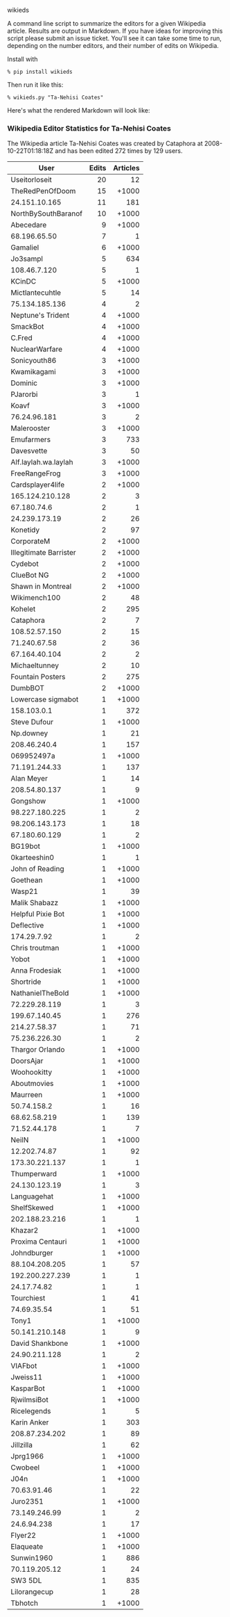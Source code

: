 wikieds

A command line script to summarize the editors for a given Wikipedia article.
Results are output in Markdown.  If you have ideas for improving this script
please submit an issue ticket. You'll see it can take some time to run, 
depending on the number editors, and their number of edits on Wikipedia.

Install with

    % pip install wikieds

Then run it like this:

    % wikieds.py "Ta-Nehisi Coates"

Here's what the rendered Markdown will look like:

### Wikipedia Editor Statistics for Ta-Nehisi Coates

The Wikipedia article Ta-Nehisi Coates was created by Cataphora at
2008-10-22T01:18:18Z and has been edited 272 times by 129 users.

| User                      | Edits      | Articles   |
| ------------------------- | ----------:| ----------:|
|             Useitorloseit |         20 |         12 |
|           TheRedPenOfDoom |         15 |      +1000 |
|             24.151.10.165 |         11 |        181 |
|       NorthBySouthBaranof |         10 |      +1000 |
|                 Abecedare |          9 |      +1000 |
|              68.196.65.50 |          7 |          1 |
|                  Gamaliel |          6 |      +1000 |
|                  Jo3sampl |          5 |        634 |
|              108.46.7.120 |          5 |          1 |
|                    KCinDC |          5 |      +1000 |
|           Mictlantecuhtle |          5 |         14 |
|            75.134.185.136 |          4 |          2 |
|         Neptune's Trident |          4 |      +1000 |
|                  SmackBot |          4 |      +1000 |
|                    C.Fred |          4 |      +1000 |
|            NuclearWarfare |          4 |      +1000 |
|              Sonicyouth86 |          3 |      +1000 |
|               Kwamikagami |          3 |      +1000 |
|                   Dominic |          3 |      +1000 |
|                  PJarorbi |          3 |          1 |
|                     Koavf |          3 |      +1000 |
|              76.24.96.181 |          3 |          2 |
|               Malerooster |          3 |      +1000 |
|                Emufarmers |          3 |        733 |
|                Davesvette |          3 |         50 |
|      Alf.laylah.wa.laylah |          3 |      +1000 |
|             FreeRangeFrog |          3 |      +1000 |
|          Cardsplayer4life |          2 |      +1000 |
|           165.124.210.128 |          2 |          3 |
|               67.180.74.6 |          2 |          1 |
|             24.239.173.19 |          2 |         26 |
|                  Konetidy |          2 |         97 |
|                CorporateM |          2 |      +1000 |
|    Illegitimate Barrister |          2 |      +1000 |
|                   Cydebot |          2 |      +1000 |
|                ClueBot NG |          2 |      +1000 |
|         Shawn in Montreal |          2 |      +1000 |
|              Wikimench100 |          2 |         48 |
|                   Kohelet |          2 |        295 |
|                 Cataphora |          2 |          7 |
|             108.52.57.150 |          2 |         15 |
|              71.240.67.58 |          2 |         36 |
|             67.164.40.104 |          2 |          2 |
|             Michaeltunney |          2 |         10 |
|          Fountain Posters |          2 |        275 |
|                   DumbBOT |          2 |      +1000 |
|        Lowercase sigmabot |          1 |      +1000 |
|               158.103.0.1 |          1 |        372 |
|              Steve Dufour |          1 |      +1000 |
|                 Np.downey |          1 |         21 |
|              208.46.240.4 |          1 |        157 |
|                069952497a |          1 |      +1000 |
|             71.191.244.33 |          1 |        137 |
|                Alan Meyer |          1 |         14 |
|             208.54.80.137 |          1 |          9 |
|                  Gongshow |          1 |      +1000 |
|            98.227.180.225 |          1 |          2 |
|            98.206.143.173 |          1 |         18 |
|             67.180.60.129 |          1 |          2 |
|                   BG19bot |          1 |      +1000 |
|              0karteeshin0 |          1 |          1 |
|           John of Reading |          1 |      +1000 |
|                  Goethean |          1 |      +1000 |
|                    Wasp21 |          1 |         39 |
|             Malik Shabazz |          1 |      +1000 |
|         Helpful Pixie Bot |          1 |      +1000 |
|                Deflective |          1 |      +1000 |
|               174.29.7.92 |          1 |          2 |
|            Chris troutman |          1 |      +1000 |
|                     Yobot |          1 |      +1000 |
|            Anna Frodesiak |          1 |      +1000 |
|                 Shortride |          1 |      +1000 |
|          NathanielTheBold |          1 |      +1000 |
|             72.229.28.119 |          1 |          3 |
|             199.67.140.45 |          1 |        276 |
|              214.27.58.37 |          1 |         71 |
|             75.236.226.30 |          1 |          2 |
|           Thargor Orlando |          1 |      +1000 |
|                 DoorsAjar |          1 |      +1000 |
|               Woohookitty |          1 |      +1000 |
|               Aboutmovies |          1 |      +1000 |
|                  Maurreen |          1 |      +1000 |
|               50.74.158.2 |          1 |         16 |
|              68.62.58.219 |          1 |        139 |
|              71.52.44.178 |          1 |          7 |
|                     NeilN |          1 |      +1000 |
|              12.202.74.87 |          1 |         92 |
|            173.30.221.137 |          1 |          1 |
|               Thumperward |          1 |      +1000 |
|             24.130.123.19 |          1 |          3 |
|               Languagehat |          1 |      +1000 |
|               ShelfSkewed |          1 |      +1000 |
|            202.188.23.216 |          1 |          1 |
|                   Khazar2 |          1 |      +1000 |
|          Proxima Centauri |          1 |      +1000 |
|               Johndburger |          1 |      +1000 |
|            88.104.208.205 |          1 |         57 |
|           192.200.227.239 |          1 |          1 |
|               24.17.74.82 |          1 |          1 |
|                Tourchiest |          1 |         41 |
|               74.69.35.54 |          1 |         51 |
|                     Tony1 |          1 |      +1000 |
|            50.141.210.148 |          1 |          9 |
|           David Shankbone |          1 |      +1000 |
|             24.90.211.128 |          1 |          2 |
|                   VIAFbot |          1 |      +1000 |
|                  Jweiss11 |          1 |      +1000 |
|                 KasparBot |          1 |      +1000 |
|               RjwilmsiBot |          1 |      +1000 |
|               Ricelegends |          1 |          5 |
|               Karin Anker |          1 |        303 |
|            208.87.234.202 |          1 |         89 |
|                 Jillzilla |          1 |         62 |
|                  Jprg1966 |          1 |      +1000 |
|                   Cwobeel |          1 |      +1000 |
|                      J04n |          1 |      +1000 |
|               70.63.91.46 |          1 |         22 |
|                  Juro2351 |          1 |      +1000 |
|             73.149.246.99 |          1 |          2 |
|               24.6.94.238 |          1 |         17 |
|                   Flyer22 |          1 |      +1000 |
|                 Elaqueate |          1 |      +1000 |
|                Sunwin1960 |          1 |        886 |
|             70.119.205.12 |          1 |         24 |
|                   SW3 5DL |          1 |        835 |
|              Lilorangecup |          1 |         28 |
|                   Tbhotch |          1 |      +1000 |


